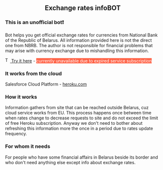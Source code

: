 <div align="center">
<!-- Title: -->
    <h2>Exchange rates infoBOT</h2>
</div>

### This is an unofficial bot❗

Bot helps you get official exchange rates for currencies from National Bank of the Republic of Belarus.
All information provided here is not the direct one from NBRB. The author is not responsible for financial problems that may arise with currency exchange due to mishandling this information.

<a href="https://t.me/BY_Rates_bot"><img src="https://upload.wikimedia.org/wikipedia/commons/thumb/8/82/Telegram_logo.svg/240px-Telegram_logo.svg.png" height="16" alt="Telegram"> Try it here</a> - <a style="background-color:Tomato; color:white"> currently unavailable due to expired service subscription </a>

### It works from the cloud
Salesforce Cloud Platform - <a href="https://heroku.com/"> heroku.com</a>

### How it works
Information gathers from site that can be reached outside Belarus, cuz cloud service works from EU.
This process happens once between time when rates change to decrease requests to site and do not exceed the limit of free Heroku subscription.
Anyway we don't need to bother about refreshing this information more the once in a period due to rates update frequency.

### For whom it needs
For people who have some financial affairs in Belarus beside its border and who don't need anything else except info about exchange rates.